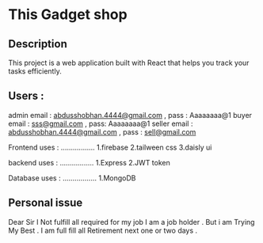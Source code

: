 
# This Gadget shop 

## Description
This project is a web application built with React that helps you track your tasks efficiently.


## Users :
admin email : abdusshobhan.4444@gmail.com , pass : Aaaaaaaa@1
buyer email : sss@gmail.com , pass: Aaaaaaaa@1
seller email : abdusshobhan.4444@gmail.com , pass : sell@gmail.com

Frontend uses :
.................
1.firebase 
2.tailween css 
3.daisly ui 


backend  uses :
.................
1.Express 
2.JWT token 

Database uses :
.................
1.MongoDB 




## Personal issue

Dear Sir I Not fulfill all required for  my job I am a job holder . But i am Trying My Best . I am full fill all Retirement  next one or two days .  



